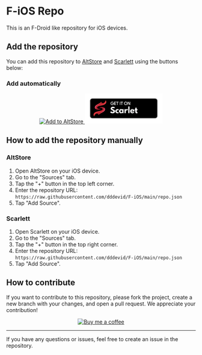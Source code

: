 # F-iOS Repo

This is an F-Droid like repository for iOS devices.

## Add the repository

You can add this repository to [AltStore](https://altstore.io) and [Scarlett](https://scarlett-app.com) using the buttons below:

### Add automatically

<p align="center">
    <a href="altstore://source?url=https://dddevid.github.io/F-iOS/apps.json">
        <img src="https://user-images.githubusercontent.com/31106839/77481996-84646a80-6dfa-11ea-92cf-3b4c2e2f40b3.png" alt="Add to AltStore" height="80">
    </a>
    <a href="scarlett://source?url=https://dddevid.github.io/F-iOS/apps.json">
        <img src="https://github.com/dddevid/F-iOS/blob/main/images/getitonscarlett.png?raw=true" alt="Add to Scarlett" height="80">
    </a>
</p>

## How to add the repository manually

### AltStore

1. Open AltStore on your iOS device.
2. Go to the "Sources" tab.
3. Tap the "+" button in the top left corner.
4. Enter the repository URL: `https://raw.githubusercontent.com/dddevid/F-iOS/main/repo.json`
5. Tap "Add Source".

### Scarlett

1. Open Scarlett on your iOS device.
2. Go to the "Sources" tab.
3. Tap the "+" button in the top right corner.
4. Enter the repository URL: `https://raw.githubusercontent.com/dddevid/F-iOS/main/repo.json`
5. Tap "Add Source".

## How to contribute

If you want to contribute to this repository, please fork the project, create a new branch with your changes, and open a pull request. We appreciate your contribution!

<p align="center">
    <a href="https://buymeacoff.ee/devidd">
        <img src="https://cdn.buymeacoffee.com/buttons/v2/default-yellow.png" alt="Buy me a coffee" height="80">
    </a>
</p>

---

If you have any questions or issues, feel free to create an issue in the repository.
